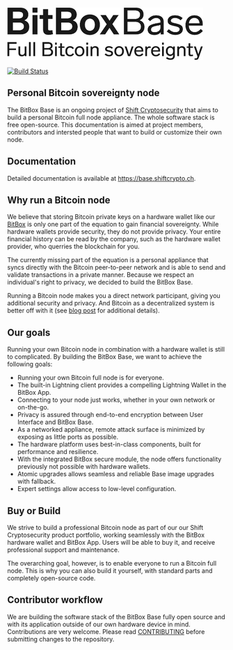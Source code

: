 ![BitBox Base logo](bitbox-base-logo.png)

[![Build Status](https://travis-ci.org/digitalbitbox/bitbox-base.svg?branch=master)](https://travis-ci.org/digitalbitbox/bitbox-base)

## Personal Bitcoin sovereignty node

The BitBox Base is an ongoing project of [Shift Cryptosecurity](https://shiftcrypto.ch/) that aims to build a personal Bitcoin full node appliance.
The whole software stack is free open-source.
This documentation is aimed at project members, contributors and intersted people that want to build or customize their own node.

## Documentation

Detailed documentation is available at <https://base.shiftcrypto.ch>.

## Why run a Bitcoin node

We believe that storing Bitcoin private keys on a hardware wallet like our [BitBox](https://shiftcrypto.ch) is only one part of the equation to gain financial sovereignty.
While hardware wallets provide security, they do not provide privacy.
Your entire financial history can be read by the company, such as the hardware wallet provider, who querries the blockchain for you.

The currently missing part of the equation is a personal appliance that syncs directly with the Bitcoin peer-to-peer network and is able to send and validate transactions in a private manner.
Because we respect an individual's right to privacy, we decided to build the BitBox Base.

Running a Bitcoin node makes you a direct network participant, giving you additional security and privacy.
And Bitcoin as a decentralized system is better off with it (see [blog post](https://medium.com/shiftcrypto/we-need-bitcoin-full-nodes-economic-ones-fd17efcb61fb) for additional details).

## Our goals

Running your own Bitcoin node in combination with a hardware wallet is still to complicated.
By building the BitBox Base, we want to achieve the following goals:

* Running your own Bitcoin full node is for everyone.
* The built-in Lightning client provides a compelling Lightning Wallet in the BitBox App.
* Connecting to your node just works, whether in your own network or on-the-go.
* Privacy is assured through end-to-end encryption between User Interface and BitBox Base.
* As a networked appliance, remote attack surface is minimized by exposing as little ports as possible.
* The hardware platform uses best-in-class components, built for performance and resilience.
* With the integrated BitBox secure module, the node offers functionality previously not possible with hardware wallets.
* Atomic upgrades allows seamless and reliable Base image upgrades with fallback.
* Expert settings allow access to low-level configuration.

## Buy or Build

We strive to build a professional Bitcoin node as part of our our Shift Cryptosecurity product portfolio, working seamlessly with the BitBox hardware wallet and BitBox App.
Users will be able to buy it, and receive professional support and maintenance.

The overarching goal, however, is to enable everyone to run a Bitcoin full node. This is why you can also build it yourself, with standard parts and completely open-source code.

## Contributor workflow

We are building the software stack of the BitBox Base fully open source and with its application outside of our own hardware device in mind.
Contributions are very welcome.
Please read [CONTRIBUTING](CONTRIBUTING.md) before submitting changes to the repository.
